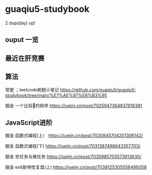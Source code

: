 # guaqiu5-studybook
2 dup(day) up!
## ouput 一览

## 最近在肝竞赛

## 算法
常更 ；leetcode刷题小笔记 https://github.com/guaqiu5/guaqiu5-studybook/tree/main/%E7%AE%97%E6%B3%95

掘金 一个比较🐂的排序  https://juejin.cn/post/7025947364837818381

## JavaScript进阶

掘金 函数式编程(上） https://juejin.cn/post/7030845704201306142/

掘金 函数式编程(下)  https://juejin.cn/post/7031387498643357703/

掘金 宏任务与微任务  https://juejin.cn/post/7035985703573913630/

掘金 es6新特性复盘(上) https://juejin.cn/post/7038125305558499358  
